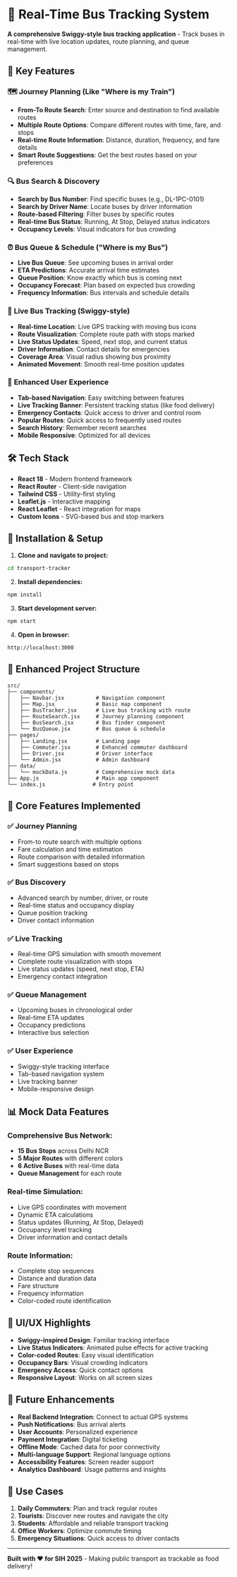 # 🚌 Real-Time Bus Tracking System

**A comprehensive Swiggy-style bus tracking application** - Track buses in real-time with live location updates, route planning, and queue management.

## 🌟 Key Features

### 🗺️ **Journey Planning (Like "Where is my Train")**
- **From-To Route Search**: Enter source and destination to find available routes
- **Multiple Route Options**: Compare different routes with time, fare, and stops
- **Real-time Route Information**: Distance, duration, frequency, and fare details
- **Smart Route Suggestions**: Get the best routes based on your preferences

### 🔍 **Bus Search & Discovery**
- **Search by Bus Number**: Find specific buses (e.g., DL-1PC-0101)
- **Search by Driver Name**: Locate buses by driver information
- **Route-based Filtering**: Filter buses by specific routes
- **Real-time Bus Status**: Running, At Stop, Delayed status indicators
- **Occupancy Levels**: Visual indicators for bus crowding

### ⏰ **Bus Queue & Schedule ("Where is my Bus")**
- **Live Bus Queue**: See upcoming buses in arrival order
- **ETA Predictions**: Accurate arrival time estimates
- **Queue Position**: Know exactly which bus is coming next
- **Occupancy Forecast**: Plan based on expected bus crowding
- **Frequency Information**: Bus intervals and schedule details

### 📍 **Live Bus Tracking (Swiggy-style)**
- **Real-time Location**: Live GPS tracking with moving bus icons
- **Route Visualization**: Complete route path with stops marked
- **Live Status Updates**: Speed, next stop, and current status
- **Driver Information**: Contact details for emergencies
- **Coverage Area**: Visual radius showing bus proximity
- **Animated Movement**: Smooth real-time position updates

### 📱 **Enhanced User Experience**
- **Tab-based Navigation**: Easy switching between features
- **Live Tracking Banner**: Persistent tracking status (like food delivery)
- **Emergency Contacts**: Quick access to driver and control room
- **Popular Routes**: Quick access to frequently used routes
- **Search History**: Remember recent searches
- **Mobile Responsive**: Optimized for all devices

## 🛠️ Tech Stack

- **React 18** - Modern frontend framework
- **React Router** - Client-side navigation
- **Tailwind CSS** - Utility-first styling
- **Leaflet.js** - Interactive mapping
- **React Leaflet** - React integration for maps
- **Custom Icons** - SVG-based bus and stop markers

## 🚀 Installation & Setup

1. **Clone and navigate to project:**
```bash
cd transport-tracker
```

2. **Install dependencies:**
```bash
npm install
```

3. **Start development server:**
```bash
npm start
```

4. **Open in browser:**
```
http://localhost:3000
```

## 📁 Enhanced Project Structure

```
src/
├── components/
│   ├── Navbar.jsx          # Navigation component
│   ├── Map.jsx             # Basic map component
│   ├── BusTracker.jsx      # Live bus tracking with route
│   ├── RouteSearch.jsx     # Journey planning component
│   ├── BusSearch.jsx       # Bus finder component
│   └── BusQueue.jsx        # Bus queue & schedule
├── pages/
│   ├── Landing.jsx         # Landing page
│   ├── Commuter.jsx        # Enhanced commuter dashboard
│   ├── Driver.jsx          # Driver interface
│   └── Admin.jsx           # Admin dashboard
├── data/
│   └── mockData.js         # Comprehensive mock data
├── App.js                  # Main app component
└── index.js               # Entry point
```

## 🎯 Core Features Implemented

### ✅ **Journey Planning**
- From-to route search with multiple options
- Fare calculation and time estimation
- Route comparison with detailed information
- Smart suggestions based on stops

### ✅ **Bus Discovery**
- Advanced search by number, driver, or route
- Real-time status and occupancy display
- Queue position tracking
- Driver contact information

### ✅ **Live Tracking**
- Real-time GPS simulation with smooth movement
- Complete route visualization with stops
- Live status updates (speed, next stop, ETA)
- Emergency contact integration

### ✅ **Queue Management**
- Upcoming buses in chronological order
- Real-time ETA updates
- Occupancy predictions
- Interactive bus selection

### ✅ **User Experience**
- Swiggy-style tracking interface
- Tab-based navigation system
- Live tracking banner
- Mobile-responsive design

## 📊 Mock Data Features

### **Comprehensive Bus Network:**
- **15 Bus Stops** across Delhi NCR
- **5 Major Routes** with different colors
- **6 Active Buses** with real-time data
- **Queue Management** for each route

### **Real-time Simulation:**
- Live GPS coordinates with movement
- Dynamic ETA calculations
- Status updates (Running, At Stop, Delayed)
- Occupancy level tracking
- Driver information and contact details

### **Route Information:**
- Complete stop sequences
- Distance and duration data
- Fare structure
- Frequency information
- Color-coded route identification

## 🎨 UI/UX Highlights

- **Swiggy-inspired Design**: Familiar tracking interface
- **Live Status Indicators**: Animated pulse effects for active tracking
- **Color-coded Routes**: Easy visual identification
- **Occupancy Bars**: Visual crowding indicators
- **Emergency Access**: Quick contact options
- **Responsive Layout**: Works on all screen sizes

## 🔮 Future Enhancements

- **Real Backend Integration**: Connect to actual GPS systems
- **Push Notifications**: Bus arrival alerts
- **User Accounts**: Personalized experience
- **Payment Integration**: Digital ticketing
- **Offline Mode**: Cached data for poor connectivity
- **Multi-language Support**: Regional language options
- **Accessibility Features**: Screen reader support
- **Analytics Dashboard**: Usage patterns and insights

## 🎯 Use Cases

1. **Daily Commuters**: Plan and track regular routes
2. **Tourists**: Discover new routes and navigate the city
3. **Students**: Affordable and reliable transport tracking
4. **Office Workers**: Optimize commute timing
5. **Emergency Situations**: Quick access to driver contacts

---

**Built with ❤️ for SIH 2025** - Making public transport as trackable as food delivery!